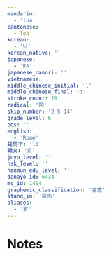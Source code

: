 ```yaml
---
mandarin:
  - 'luó'
cantonese:
  - lo4
korean:
  - '나'
korean_native: ''
japanese:
  - 'RA'
japanese_nanori: ''
vietnamese:
middle_chinese_initial: 'l'
middle_chinese_final: 'ɑ'
stroke_count: 19
radical: '网'
skip_number: '2-5-14'
grade_level: 6
pos: ''
english:
  - 'Rome'
羅馬字: 'lo'
韓文: '로'
joyo_level: ''
hsk_level: ''
hanmun_edu_level: ''
danayo_id: 6434
mc_id: 1494
graphemic_classification: '會意'
stand_in: '羅馬'
aliases:
  - '罗'
---
```


# Notes
